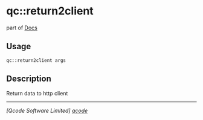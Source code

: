 qc::return2client
=================

part of [Docs](../index.md)

Usage
-----
`qc::return2client args`

Description
-----------
Return data to http client

----------------------------------
*[Qcode Software Limited] [qcode]*

[qcode]: http://www.qcode.co.uk "Qcode Software"